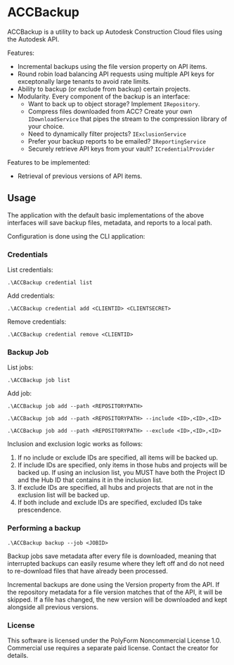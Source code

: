# ACCBackup

ACCBackup is a utility to back up Autodesk Construction Cloud files using the Autodesk API.

Features:
* Incremental backups using the file version property on API items.
* Round robin load balancing API requests using multiple API keys for exceptonally large tenants to avoid rate limits.
* Ability to backup (or exclude from backup) certain projects.
* Modularity. Every component of the backup is an interface:
    * Want to back up to object storage? Implement `IRepository`. 
    * Compress files downloaded from ACC? Create your own `IDownloadService` that pipes the stream to the compression library of your choice.
    * Need to dynamically filter projects? `IExclusionService`
    * Prefer your backup reports to be emailed? `IReportingService` 
    * Securely retrieve API keys from your vault? `ICredentialProvider`

Features to be implemented:
* Retrieval of previous versions of API items.

## Usage

The application with the default basic implementations of the above interfaces will save backup files, metadata, and reports to a local path.

Configuration is done using the CLI application:

### Credentials

List credentials:

`.\ACCBackup credential list`

Add credentials:

`.\ACCBackup credential add <CLIENTID> <CLIENTSECRET>`

Remove credentials:

`.\ACCBackup credential remove <CLIENTID>`

### Backup Job

List jobs:

`.\ACCBackup job list`

Add job:

`.\ACCBackup job add --path <REPOSITORYPATH>`

`.\ACCBackup job add --path <REPOSITORYPATH> --include <ID>,<ID>,<ID>`

`.\ACCBackup job add --path <REPOSITORYPATH> --exclude <ID>,<ID>,<ID>`


Inclusion and exclusion logic works as follows:
1) If no include or exclude IDs are specified, all items will be backed up.
2) If include IDs are specified, only items in those hubs and projects will be backed up. If using an inclusion list, you MUST have both the Project ID and the Hub ID that contains it in the inclusion list.
3) If exclude IDs are specified, all hubs and projects that are not in the exclusion list will be backed up.
4) If both include and exclude IDs are specified, excluded IDs take prescendence. 

### Performing a backup

`.\ACCBackup backup --job <JOBID>`

Backup jobs save metadata after every file is downloaded, meaning that interrupted backups can easily resume where they left off and do not need to re-download files that have already been processed.

Incremental backups are done using the Version property from the API. If the repository metadata for a file version matches that of the API, it will be skipped. If a file has changed, the new version will be downloaded and kept alongside all previous versions.

### License

This software is licensed under the PolyForm Noncommercial License 1.0. Commercial use requires a separate paid license. Contact the creator for details.